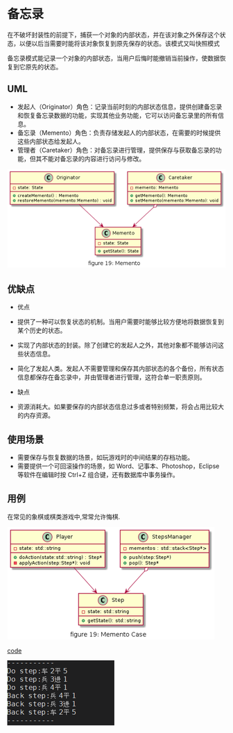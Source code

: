 # 备忘录

在不破坏封装性的前提下，捕获一个对象的内部状态，并在该对象之外保存这个状态，以便以后当需要时能将该对象恢复到原先保存的状态。该模式又叫快照模式

备忘录模式能记录一个对象的内部状态，当用户后悔时能撤销当前操作，使数据恢复到它原先的状态。

## UML

* 发起人（Originator）角色：记录当前时刻的内部状态信息，提供创建备忘录和恢复备忘录数据的功能，实现其他业务功能，它可以访问备忘录里的所有信息。
* 备忘录（Memento）角色：负责存储发起人的内部状态，在需要的时候提供这些内部状态给发起人。
* 管理者（Caretaker）角色：对备忘录进行管理，提供保存与获取备忘录的功能，但其不能对备忘录的内容进行访问与修改。

![figure19_memento](img/figure19_memento.png)

## 优缺点

* 优点
 * 提供了一种可以恢复状态的机制。当用户需要时能够比较方便地将数据恢复到某个历史的状态。
 * 实现了内部状态的封装。除了创建它的发起人之外，其他对象都不能够访问这些状态信息。
 * 简化了发起人类。发起人不需要管理和保存其内部状态的各个备份，所有状态信息都保存在备忘录中，并由管理者进行管理，这符合单一职责原则。

* 缺点
 * 资源消耗大。如果要保存的内部状态信息过多或者特别频繁，将会占用比较大的内存资源。


## 使用场景

* 需要保存与恢复数据的场景，如玩游戏时的中间结果的存档功能。
* 需要提供一个可回滚操作的场景，如 Word、记事本、Photoshop，Eclipse 等软件在编辑时按 Ctrl+Z 组合键，还有数据库中事务操作。


## 用例

在常见的象棋或棋类游戏中,常常允许悔棋. 

![figure19_memento_case](img/figure19_memento_case.png)

[code](../code/19_memento)


![result](../code/19_memento/result.png)